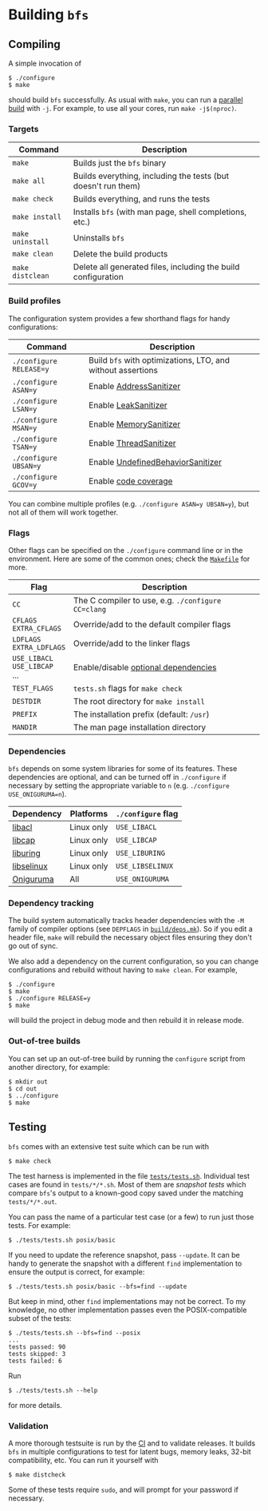 Building `bfs`
==============

Compiling
---------

A simple invocation of

    $ ./configure
    $ make

should build `bfs` successfully.
As usual with `make`, you can run a [parallel build](https://www.gnu.org/software/make/manual/html_node/Parallel.html) with `-j`.
For example, to use all your cores, run `make -j$(nproc)`.

### Targets

| Command          | Description                                                   |
|------------------|---------------------------------------------------------------|
| `make`           | Builds just the `bfs` binary                                  |
| `make all`       | Builds everything, including the tests (but doesn't run them) |
| `make check`     | Builds everything, and runs the tests                         |
| `make install`   | Installs `bfs` (with man page, shell completions, etc.)       |
| `make uninstall` | Uninstalls `bfs`                                              |
| `make clean`     | Delete the build products                                     |
| `make distclean` | Delete all generated files, including the build configuration |

### Build profiles

The configuration system provides a few shorthand flags for handy configurations:

| Command                 | Description                                                 |
|-------------------------|-------------------------------------------------------------|
| `./configure RELEASE=y` | Build `bfs` with optimizations, LTO, and without assertions |
| `./configure ASAN=y`    | Enable [AddressSanitizer]                                   |
| `./configure LSAN=y`    | Enable [LeakSanitizer]                                      |
| `./configure MSAN=y`    | Enable [MemorySanitizer]                                    |
| `./configure TSAN=y`    | Enable [ThreadSanitizer]                                    |
| `./configure UBSAN=y`   | Enable [UndefinedBehaviorSanitizer]                         |
| `./configure GCOV=y`    | Enable [code coverage]                                      |

[AddressSanitizer]: https://github.com/google/sanitizers/wiki/AddressSanitizer
[LeakSanitizer]: https://github.com/google/sanitizers/wiki/AddressSanitizerLeakSanitizer#stand-alone-mode
[MemorySanitizer]: https://github.com/google/sanitizers/wiki/MemorySanitizer
[ThreadSanitizer]: https://github.com/google/sanitizers/wiki/ThreadSanitizerCppManual
[UndefinedBehaviorSanitizer]: https://clang.llvm.org/docs/UndefinedBehaviorSanitizer.html
[code coverage]: https://gcc.gnu.org/onlinedocs/gcc/Gcov.html

You can combine multiple profiles (e.g. `./configure ASAN=y UBSAN=y`), but not all of them will work together.

### Flags

Other flags can be specified on the `./configure` command line or in the environment.
Here are some of the common ones; check the [`Makefile`](/Makefile) for more.

| Flag                                | Description                                        |
|-------------------------------------|----------------------------------------------------|
| `CC`                                | The C compiler to use, e.g. `./configure CC=clang` |
| `CFLAGS`<br>`EXTRA_CFLAGS`          | Override/add to the default compiler flags         |
| `LDFLAGS`<br>`EXTRA_LDFLAGS`        | Override/add to the linker flags                   |
| `USE_LIBACL`<br>`USE_LIBCAP`<br>... | Enable/disable [optional dependencies]             |
| `TEST_FLAGS`                        | `tests.sh` flags for `make check`                  |
| `DESTDIR`                           | The root directory for `make install`              |
| `PREFIX`                            | The installation prefix (default: `/usr`)          |
| `MANDIR`                            | The man page installation directory                |

[optional dependencies]: #dependencies

### Dependencies

`bfs` depends on some system libraries for some of its features.
These dependencies are optional, and can be turned off in `./configure` if necessary by setting the appropriate variable to `n` (e.g. `./configure USE_ONIGURUMA=n`).

| Dependency   | Platforms  | `./configure` flag |
|--------------|------------|--------------------|
| [libacl]     | Linux only | `USE_LIBACL`       |
| [libcap]     | Linux only | `USE_LIBCAP`       |
| [liburing]   | Linux only | `USE_LIBURING`     |
| [libselinux] | Linux only | `USE_LIBSELINUX`   |
| [Oniguruma]  | All        | `USE_ONIGURUMA`    |

[libacl]: https://savannah.nongnu.org/projects/acl
[libcap]: https://sites.google.com/site/fullycapable/
[libselinux]: https://github.com/SELinuxProject/selinux
[liburing]: https://github.com/axboe/liburing
[Oniguruma]: https://github.com/kkos/oniguruma

### Dependency tracking

The build system automatically tracks header dependencies with the `-M` family of compiler options (see `DEPFLAGS` in [`build/deps.mk`](/build/deps.mk)).
So if you edit a header file, `make` will rebuild the necessary object files ensuring they don't go out of sync.

We also add a dependency on the current configuration, so you can change configurations and rebuild without having to `make clean`.
For example,

    $ ./configure
    $ make
    $ ./configure RELEASE=y
    $ make

will build the project in debug mode and then rebuild it in release mode.

### Out-of-tree builds

You can set up an out-of-tree build by running the `configure` script from another directory, for example:

    $ mkdir out
    $ cd out
    $ ../configure
    $ make


Testing
-------

`bfs` comes with an extensive test suite which can be run with

    $ make check

The test harness is implemented in the file [`tests/tests.sh`](/tests/tests.sh).
Individual test cases are found in `tests/*/*.sh`.
Most of them are *snapshot tests* which compare `bfs`'s output to a known-good copy saved under the matching `tests/*/*.out`.

You can pass the name of a particular test case (or a few) to run just those tests.
For example:

    $ ./tests/tests.sh posix/basic

If you need to update the reference snapshot, pass `--update`.
It can be handy to generate the snapshot with a different `find` implementation to ensure the output is correct, for example:

    $ ./tests/tests.sh posix/basic --bfs=find --update

But keep in mind, other `find` implementations may not be correct.
To my knowledge, no other implementation passes even the POSIX-compatible subset of the tests:

    $ ./tests/tests.sh --bfs=find --posix
    ...
    tests passed: 90
    tests skipped: 3
    tests failed: 6

Run

    $ ./tests/tests.sh --help

for more details.

### Validation

A more thorough testsuite is run by the [CI](https://github.com/tavianator/bfs/actions) and to validate releases.
It builds `bfs` in multiple configurations to test for latent bugs, memory leaks, 32-bit compatibility, etc.
You can run it yourself with

    $ make distcheck

Some of these tests require `sudo`, and will prompt for your password if necessary.
